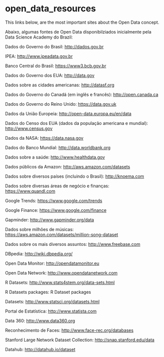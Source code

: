 # open_data_resources
This links below, are the most important sites about the Open Data concept.

Abaixo, algumas fontes de Open Data disponibilziados inicialmente pela Data Science Academy do Brazil:

Dados do Governo do Brasil: http://dados.gov.br

IPEA: http://www.ipeadata.gov.br

Banco Central do Brasil: https://www3.bcb.gov.br

Dados do Governo dos EUA: http://data.gov

Dados sobre as cidades americanas: http://datasf.org

Dados do Governo do Canadá (em inglês e francês): http://open.canada.ca

Dados do Governo do Reino Unido: https://data.gov.uk

Dados da União Europeia: http://open-data.europa.eu/en/data

Dados do Censo dos EUA (dados da população americana e mundial): http://www.census.gov

Dados da NASA: https://data.nasa.gov

Dados do Banco Mundial: http://data.worldbank.org

Dados sobre a saúde: http://www.healthdata.gov

Dados públicos da Amazon: http://aws.amazon.com/datasets

Dados sobre diversos países (incluindo o Brasil): http://knoema.com

Dados sobre diversas áreas de negócio e finanças: https://www.quandl.com

Google Trends: https://www.google.com/trends

Google Finance: https://www.google.com/finance

Gapminder: http://www.gapminder.org/data

Dados sobre milhões de músicas: https://aws.amazon.com/datasets/million-song-dataset

Dados sobre os mais diversos assuntos: http://www.freebase.com

DBpedia: http://wiki.dbpedia.org/

Open Data Monitor: http://opendatamonitor.eu

Open Data Network: http://www.opendatanetwork.com

R Datasets: http://www.stats4stem.org/data-sets.html

R Datasets packages: R Dataset packages

Datasets: http://www.statsci.org/datasets.html

Portal de Estatística: http://www.statista.com

Data 360: http://www.data360.org

Reconhecimento de Faces: http://www.face-rec.org/databases

Stanford Large Network Dataset Collection: http://snap.stanford.edu/data

Datahub: http://datahub.io/dataset
